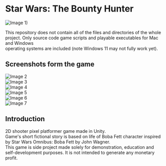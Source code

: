# Star Wars: The Bounty Hunter

![Image 1)](https://raw.githubusercontent.com/oliver-svrcek/Star_Wars_The_Bounty_Hunter-Scripts_and_Executables/main/Screenshots_and_videos/Screenshot_1.png)

This repository does not contain all of the files and directories 
of the whole project.
Only source code game scripts and playable executables for Mac and Windows \
operating systems are included (note Windows 11 may not fully work yet).

## Screenshots form the game

![Image 2](https://raw.githubusercontent.com/oliver-svrcek/Star_Wars_The_Bounty_Hunter-Scripts_and_Executables/main/Screenshots_and_videos/Screenshot_2.png)\
![Image 3](https://raw.githubusercontent.com/oliver-svrcek/Star_Wars_The_Bounty_Hunter-Scripts_and_Executables/main/Screenshots_and_videos/Screenshot_3.png)\
![Image 4](https://raw.githubusercontent.com/oliver-svrcek/Star_Wars_The_Bounty_Hunter-Scripts_and_Executables/main/Screenshots_and_videos/Screenshot_4.png)\
![Image 5](https://raw.githubusercontent.com/oliver-svrcek/Star_Wars_The_Bounty_Hunter-Scripts_and_Executables/main/Screenshots_and_videos/Screenshot_5.png)\
![Image 6](https://raw.githubusercontent.com/oliver-svrcek/Star_Wars_The_Bounty_Hunter-Scripts_and_Executables/main/Screenshots_and_videos/Screenshot_6.png)\
![Image 7](https://raw.githubusercontent.com/oliver-svrcek/Star_Wars_The_Bounty_Hunter-Scripts_and_Executables/main/Screenshots_and_videos/Screenshot_7.png)

## Introduction

2D shooter pixel platformer game made in Unity.\
Game's short fictional story is based on life of Boba Fett character inspired by Star Wars Omnibus: Boba Fett by John Wagner.\
This game is side project made solely for demonstration, education and self-development purposes. It is not intended to generate any monetary profit.
